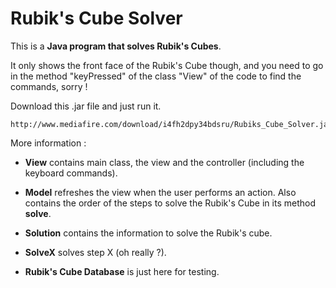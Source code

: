 Rubik's Cube Solver
===================

This is a <b>Java program that solves Rubik's Cubes</b>. 

It only shows the front face of the Rubik's Cube though, and you need to go in the method "keyPressed" of the class "View" of the code to find the commands, sorry !

Download this .jar file and just run it.

	http://www.mediafire.com/download/i4fh2dpy34bdsru/Rubiks_Cube_Solver.jar

More information :

- <b>View</b> contains main class, the view and the controller (including the keyboard commands).
- <b>Model</b> refreshes the view when the user performs an action. Also contains the order of the steps to solve the Rubik's Cube in its method <b>solve</b>.
- <b>Solution</b> contains the information to solve the Rubik's cube.
- <b>SolveX</b> solves step X (oh really ?).

- <b>Rubik's Cube Database</b> is just here for testing.